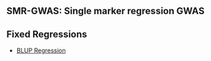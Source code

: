 ## SMR-GWAS: Single marker regression GWAS
**Fixed Regressions**
----------------------------------------------------------------
  - [BLUP Regression](https://cdn.statically.com/gh/Mehdimomen/GenPred_1/tree/master/HTML/GWAS_Singlemarker.html)
  
  

